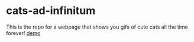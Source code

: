# cats-ad-infinitum

This is the repo for a webpage that shows you gifs of cute cats all the time forever!
[demo](https://alivenotions.github.io/cats-ad-infinitum/)

